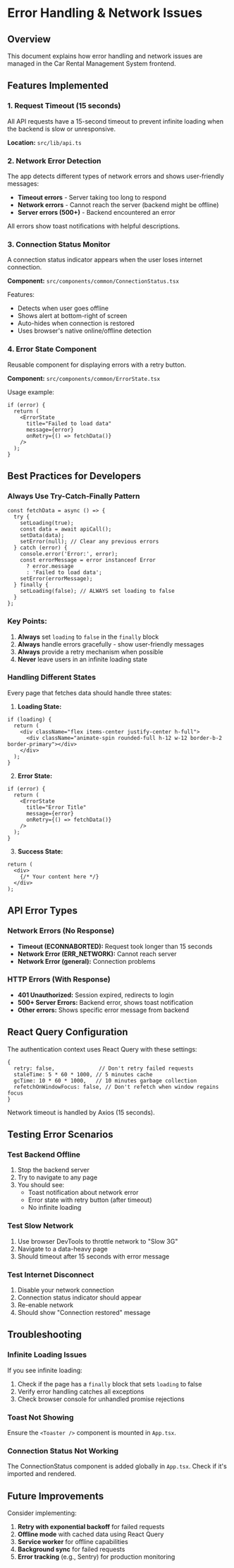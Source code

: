 # Error Handling & Network Issues

## Overview
This document explains how error handling and network issues are managed in the Car Rental Management System frontend.

## Features Implemented

### 1. **Request Timeout (15 seconds)**
All API requests have a 15-second timeout to prevent infinite loading when the backend is slow or unresponsive.

**Location:** `src/lib/api.ts`

### 2. **Network Error Detection**
The app detects different types of network errors and shows user-friendly messages:

- **Timeout errors** - Server taking too long to respond
- **Network errors** - Cannot reach the server (backend might be offline)
- **Server errors (500+)** - Backend encountered an error

All errors show toast notifications with helpful descriptions.

### 3. **Connection Status Monitor**
A connection status indicator appears when the user loses internet connection.

**Component:** `src/components/common/ConnectionStatus.tsx`

Features:
- Detects when user goes offline
- Shows alert at bottom-right of screen
- Auto-hides when connection is restored
- Uses browser's native online/offline detection

### 4. **Error State Component**
Reusable component for displaying errors with a retry button.

**Component:** `src/components/common/ErrorState.tsx`

Usage example:
```tsx
if (error) {
  return (
    <ErrorState
      title="Failed to load data"
      message={error}
      onRetry={() => fetchData()}
    />
  );
}
```

## Best Practices for Developers

### Always Use Try-Catch-Finally Pattern

```tsx
const fetchData = async () => {
  try {
    setLoading(true);
    const data = await apiCall();
    setData(data);
    setError(null); // Clear any previous errors
  } catch (error) {
    console.error('Error:', error);
    const errorMessage = error instanceof Error 
      ? error.message 
      : 'Failed to load data';
    setError(errorMessage);
  } finally {
    setLoading(false); // ALWAYS set loading to false
  }
};
```

### Key Points:
1. **Always** set `loading` to `false` in the `finally` block
2. **Always** handle errors gracefully - show user-friendly messages
3. **Always** provide a retry mechanism when possible
4. **Never** leave users in an infinite loading state

### Handling Different States

Every page that fetches data should handle three states:

1. **Loading State:**
```tsx
if (loading) {
  return (
    <div className="flex items-center justify-center h-full">
      <div className="animate-spin rounded-full h-12 w-12 border-b-2 border-primary"></div>
    </div>
  );
}
```

2. **Error State:**
```tsx
if (error) {
  return (
    <ErrorState
      title="Error Title"
      message={error}
      onRetry={() => fetchData()}
    />
  );
}
```

3. **Success State:**
```tsx
return (
  <div>
    {/* Your content here */}
  </div>
);
```

## API Error Types

### Network Errors (No Response)
- **Timeout (ECONNABORTED):** Request took longer than 15 seconds
- **Network Error (ERR_NETWORK):** Cannot reach server
- **Network Error (general):** Connection problems

### HTTP Errors (With Response)
- **401 Unauthorized:** Session expired, redirects to login
- **500+ Server Errors:** Backend error, shows toast notification
- **Other errors:** Shows specific error message from backend

## React Query Configuration

The authentication context uses React Query with these settings:

```tsx
{
  retry: false,              // Don't retry failed requests
  staleTime: 5 * 60 * 1000, // 5 minutes cache
  gcTime: 10 * 60 * 1000,   // 10 minutes garbage collection
  refetchOnWindowFocus: false, // Don't refetch when window regains focus
}
```

Network timeout is handled by Axios (15 seconds).

## Testing Error Scenarios

### Test Backend Offline
1. Stop the backend server
2. Try to navigate to any page
3. You should see:
   - Toast notification about network error
   - Error state with retry button (after timeout)
   - No infinite loading

### Test Slow Network
1. Use browser DevTools to throttle network to "Slow 3G"
2. Navigate to a data-heavy page
3. Should timeout after 15 seconds with error message

### Test Internet Disconnect
1. Disable your network connection
2. Connection status indicator should appear
3. Re-enable network
4. Should show "Connection restored" message

## Troubleshooting

### Infinite Loading Issues
If you see infinite loading:
1. Check if the page has a `finally` block that sets `loading` to false
2. Verify error handling catches all exceptions
3. Check browser console for unhandled promise rejections

### Toast Not Showing
Ensure the `<Toaster />` component is mounted in `App.tsx`.

### Connection Status Not Working
The ConnectionStatus component is added globally in `App.tsx`. Check if it's imported and rendered.

## Future Improvements

Consider implementing:
1. **Retry with exponential backoff** for failed requests
2. **Offline mode** with cached data using React Query
3. **Service worker** for offline capabilities
4. **Background sync** for failed requests
5. **Error tracking** (e.g., Sentry) for production monitoring
